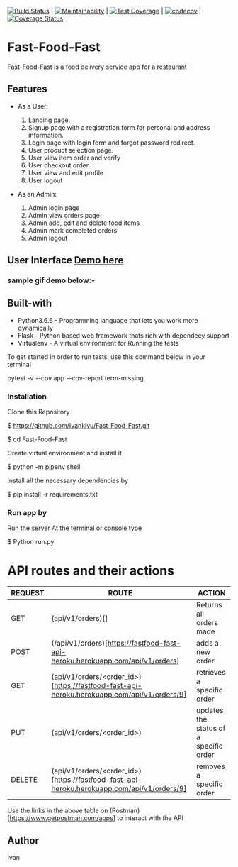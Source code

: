 [![Build Status](https://travis-ci.org/Ivankivu/Fast-Food-Fast.svg?branch=getallorders)](https://travis-ci.org/Ivankivu/Fast-Food-Fast) | [![Maintainability](https://api.codeclimate.com/v1/badges/5ce73e662ec9328c1345/maintainability)](https://codeclimate.com/github/Ivankivu/Fast-Food-Fast/maintainability) | [![Test Coverage](https://api.codeclimate.com/v1/badges/5ce73e662ec9328c1345/test_coverage)](https://codeclimate.com/github/Ivankivu/Fast-Food-Fast/test_coverage) | [![codecov](https://codecov.io/gh/Ivankivu/Fast-Food-Fast/branch/getallorders/graph/badge.svg)](https://codecov.io/gh/Ivankivu/Fast-Food-Fast) | [![Coverage Status](https://coveralls.io/repos/github/Ivankivu/Fast-Food-Fast/badge.svg?branch=getallorders)](https://coveralls.io/github/Ivankivu/Fast-Food-Fast?branch=getallorders)

# Fast-Food-Fast

Fast-Food-Fast is a food delivery service app for a restaurant

## Features

* As a User:
    1. Landing page.
    2. Signup page with a registration form for personal and address information.
    3. Login page with login form and forgot password redirect.
    4. User product selection page.
    5. User view item order and verify
    6. User checkout order
    7. User view and edit profile
    8. User logout

* As an Admin:
    1. Admin login page
    2. Admin view orders page
    3. Admin add, edit and delete food items
    4. Admin mark completed orders
    5. Admin logout

## User Interface [Demo here](https://ivankivu.github.io/Fast-Food-Fast/UI)

### sample gif demo below:-


## Built-with

* Python3.6.6 - Programming language that lets you work more dynamically
* Flask - Python based web framework thats rich with dependecy support
* Virtualenv - A virtual environment for Running the tests

To get started in order to run tests, use this command below in your terminal

pytest -v --cov app --cov-report term-missing

### Installation

Clone this Repository

$ https://github.com/Ivankivu/Fast-Food-Fast.git

$ cd Fast-Food-Fast

Create virtual environment and install it

$ python -m pipenv shell

Install all the necessary dependencies by

$ pip install -r requirements.txt

### Run app by

Run the server At the terminal or console type

$ Python run.py

# API routes and their actions

| REQUEST | ROUTE | ACTION |
| ------- | ----- | ------------- |
| GET | (api/v1/orders)[] | Returns all orders made |
| POST | (/api/v1/orders)[https://fastfood-fast-api-heroku.herokuapp.com/api/v1/orders] | adds a new  order|
| GET | (api/v1/orders/&lt;order_id&gt;)[https://fastfood-fast-api-heroku.herokuapp.com/api/v1/orders/9] | retrieves a specific order |
| PUT | (api/v1/orders/&lt;order_id&gt;) | updates the status of a specific order |
| DELETE| (api/v1/orders/&lt;order_id&gt;)[https://fastfood-fast-api-heroku.herokuapp.com/api/v1/orders/9]| removes a specific order |

Use the links in the above table on (Postman)[https://www.getpostman.com/apps] to interact with the API


## Author

Ivan